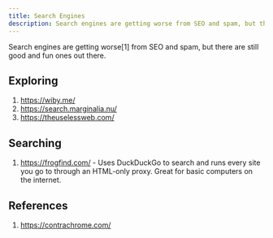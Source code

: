 ```yaml
---
title: Search Engines
description: Search engines are getting worse from SEO and spam, but there are still good and fun ones out there.
---
```


Search engines are getting worse[1] from SEO and spam, but there are still good and fun ones out there.

## Exploring

1. https://wiby.me/
1. https://search.marginalia.nu/
1. https://theuselessweb.com/

## Searching

1. https://frogfind.com/ - Uses DuckDuckGo to search and runs every site you go to through an HTML-only proxy. Great for basic computers on the internet.

## References

1. https://contrachrome.com/
